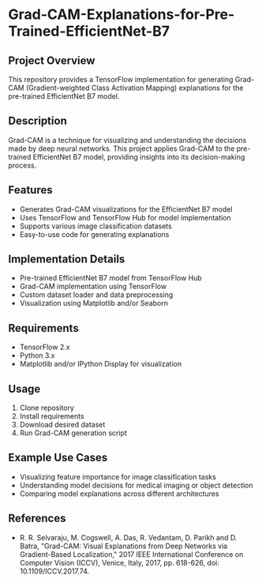 # Grad-CAM-Explanations-for-Pre-Trained-EfficientNet-B7


## Project Overview

This repository provides a TensorFlow implementation for generating Grad-CAM (Gradient-weighted Class Activation Mapping) explanations for the pre-trained EfficientNet B7 model.

## Description

Grad-CAM is a technique for visualizing and understanding the decisions made by deep neural networks. This project applies Grad-CAM to the pre-trained EfficientNet B7 model, providing insights into its decision-making process.

## Features

- Generates Grad-CAM visualizations for the EfficientNet B7 model
- Uses TensorFlow and TensorFlow Hub for model implementation
- Supports various image classification datasets
- Easy-to-use code for generating explanations

## Implementation Details

- Pre-trained EfficientNet B7 model from TensorFlow Hub
- Grad-CAM implementation using TensorFlow
- Custom dataset loader and data preprocessing
- Visualization using Matplotlib and/or Seaborn

## Requirements

- TensorFlow 2.x
- Python 3.x
- Matplotlib and/or IPython Display for visualization

## Usage

1. Clone repository
2. Install requirements
3. Download desired dataset
4. Run Grad-CAM generation script

## Example Use Cases

- Visualizing feature importance for image classification tasks
- Understanding model decisions for medical imaging or object detection
- Comparing model explanations across different architectures

## References 
- R. R. Selvaraju, M. Cogswell, A. Das, R. Vedantam, D. Parikh and D. Batra, "Grad-CAM: Visual Explanations from Deep Networks via Gradient-Based Localization," 2017 IEEE International Conference on Computer Vision (ICCV), Venice, Italy, 2017, pp. 618-626, doi: 10.1109/ICCV.2017.74.
